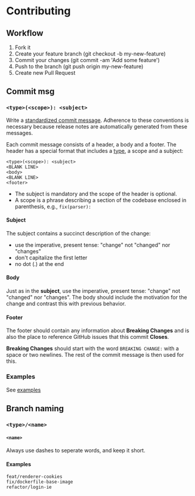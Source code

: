 # Contributing
## Workflow

1. Fork it
2. Create your feature branch (git checkout -b my-new-feature)
3. Commit your changes (git commit -am 'Add some feature')
4. Push to the branch (git push origin my-new-feature)
5. Create new Pull Request

## Commit msg
### `<type>(<scope>): <subject>`

Write a [standardized commit message](https://conventionalcommits.org/). Adherence to these conventions is necessary because release notes are automatically generated from these messages.

Each commit message consists of a header, a body and a footer. The header has a special format that includes a [type](https://github.com/angular/angular/blob/22b96b9/CONTRIBUTING.md#type), a scope and a subject:

```
<type>(<scope>): <subject>
<BLANK LINE>
<body>
<BLANK LINE>
<footer>
```

- The subject is mandatory and the scope of the header is optional.
- A scope is a phrase describing a section of the codebase enclosed in parenthesis, e.g., `fix(parser):`

#### Subject
The subject contains a succinct description of the change:

- use the imperative, present tense: "change" not "changed" nor "changes"
- don't capitalize the first letter
- no dot (.) at the end

#### Body
Just as in the **subject**, use the imperative, present tense: "change" not "changed" nor "changes". The body should include the motivation for the change and contrast this with previous behavior.

#### Footer
The footer should contain any information about **Breaking Changes** and is also the place to reference GitHub issues that this commit **Closes**.

**Breaking Changes** should start with the word `BREAKING CHANGE:` with a space or two newlines. The rest of the commit message is then used for this.

### Examples

See [examples](https://conventionalcommits.org/#examples)

## Branch naming
### `<type>/<name>`

#### `<name>`
Always use dashes to seperate words, and keep it short.

#### Examples
```
feat/renderer-cookies
fix/dockerfile-base-image
refactor/login-ie
```